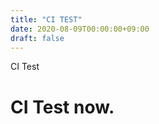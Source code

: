 ```yaml
---
title: "CI TEST"
date: 2020-08-09T00:00:00+09:00
draft: false
---
```

CI Test
<!--more-->

# CI Test now.
